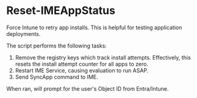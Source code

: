 # Reset-IMEAppStatus
Force Intune to retry app installs.
This is helpful for testing application deployments.

The script performs the following tasks: 
1) Remove the registry keys which track install attempts. Effectively, this resets the install attempt counter for all apps to zero.
2) Restart IME Service, causing evaluation to run ASAP.  
3) Send SyncApp command to IME.

When ran, will prompt for the user's Object ID from Entra/Intune. 

